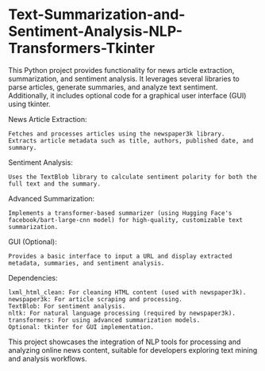 # Text-Summarization-and-Sentiment-Analysis-NLP-Transformers-Tkinter
This Python project provides functionality for news article extraction, summarization, and sentiment analysis. It leverages several libraries to parse articles, generate summaries, and analyze text sentiment. Additionally, it includes optional code for a graphical user interface (GUI) using tkinter.

News Article Extraction:

    Fetches and processes articles using the newspaper3k library.
    Extracts article metadata such as title, authors, published date, and summary.

Sentiment Analysis:

    Uses the TextBlob library to calculate sentiment polarity for both the full text and the summary.

Advanced Summarization:

    Implements a transformer-based summarizer (using Hugging Face's facebook/bart-large-cnn model) for high-quality, customizable text summarization.

GUI (Optional):

    Provides a basic interface to input a URL and display extracted metadata, summaries, and sentiment analysis.

Dependencies:

    lxml_html_clean: For cleaning HTML content (used with newspaper3k).
    newspaper3k: For article scraping and processing.
    TextBlob: For sentiment analysis.
    nltk: For natural language processing (required by newspaper3k).
    transformers: For using advanced summarization models.
    Optional: tkinter for GUI implementation.

This project showcases the integration of NLP tools for processing and analyzing online news content, suitable for developers exploring text mining and analysis workflows.
